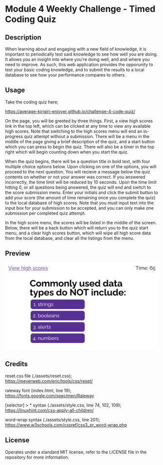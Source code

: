 # Module 4 Weekly Challenge - Timed Coding Quiz

## Description

When learning about and engaging with a new field of knowledge, it is important to periodically test said knowledge to see how well you are doing. It allows you an insight into where you're doing well, and and where you need to improve. As such, this web application provides the opporunity to test your basic coding knowledge, and to submit the results to a local database to see how your performance compares to others.

## Usage

Take the coding quiz here;

https://average-kirigiri-enjoyer.github.io/challenge-4-code-quiz/

On the page, you will be greeted by three things. First, a view high scores link in the top left, which can be clicked at any time to view any available high scores. Note that switching to the high scores menu will end an in-progress quiz attempt without a submission. There will be a menu in the middle of the page giving a brief description of the quiz, and a start button which you can press to begin the quiz. There will also be a timer in the top right which will begin counting down when you start the quiz.

When the quiz begins, there will be a question title in bold text, with four multiple choice options below. Upon clicking on one of the options, you will proceed to the next question. You will recieve a message below the quiz contents on whether or not your answer was correct. If you answered incorrectly, the time limit will be reduced by 10 seconds. Upon the time limit hitting 0, or all questions being answered, the quiz will end and switch to the score submission menu. Enter your initials and click the submit button to add your score (the amount of time remaining once you complete the quiz) to the local database of high scores. Note that you must input text into the input box for your submission to be accepted, and you can only make one submission per completed quiz attempt.

In the high score menu, the scores will be listed in the middle of the screen. Below, there will be a back button which will return you to the quiz start menu, and a clear high scores button, which will wipe all high score data from the local database, and clear all the listings from the menu.

## Preview

![Preview of coding quiz](./assets/images/challenge-4-website-preview.jpg)

## Credits

reset.css file (./assets/reset.css);
https://meyerweb.com/eric/tools/css/reset/

raleway font (index.html, line 19);
https://fonts.google.com/specimen/Raleway

[selector] > * syntax (./assets/style.css, line 74, 102, 109);
https://linuxhint.com/css-apply-all-children/

word-wrap syntax (./assets/style.css, line 201);
https://www.w3schools.com/cssref/css3_pr_word-wrap.php

## License

Operates under a standard MIT license, refer to the LICENSE file in the repository for more information.